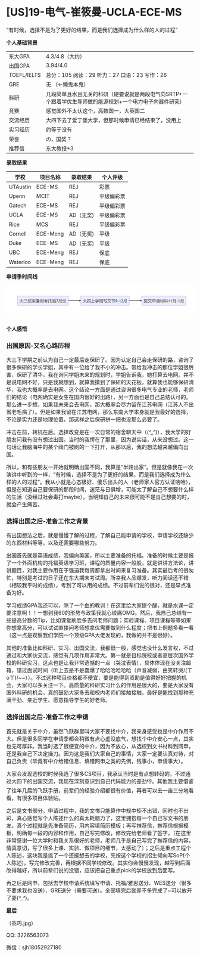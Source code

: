 # [US]19-电气-崔筱曼-UCLA-ECE-MS

“有时候，选择不是为了更好的结果，而是我们选择成为什么样的人的过程”

**个人基础背景**

| | |
| --- | --- |
| 东大GPA | 4.3/4.8（大约） |
| 出国GPA | 3.94/4.0 |
| TOEFL/IELTS | 总分：105 阅读：29 听力：27 口语：23 写作：26 |
| GRE | 无 （←懒鬼本鬼） |
| 科研 | 几段简单且水且无关的科研（硬要说就是两段电气向SRTP+一个跟着学优生导师做的能源规划+一个电力电子向器件研究） |
| 竞赛 | 感觉国外不太认这个，高数国一，大英国二 |
| 交流经历 | 大四下去了爱丁堡大学，但那时候申请已经结束了，没用上 |
| 实习经历 | 约等于没有 |
| 荣誉 | の，国奖？ |
| 推荐信 | 东大教授*3 |

**录取结果**

| 学校 | 项目名称 | 录取结果 | 个人评级 |
| --- | --- | --- | --- |
| UTAustin | ECE-MS | REJ | 彩票 |
| Upenn | MCIT | REJ | 平级偏彩票 |
| Gatech | ECE-MS | REJ | 平级偏彩票 |
| UCLA | ECE-MS | AD（无奖) | 平级偏彩票 |
| Rice | MCS | REJ | 平级偏彩票 |
| Cornell | ECE-Meng | AD（无奖) | 平级 |
| Duke | ECE-MS | AD（无奖) | 平级 |
| UBC | ECE-Meng | REJ | 保底 |
| Waterloo | ECE-Meng | REJ | 保底 |

**申请季时间线**

![申请季时间线](images/[US]19-电气-崔筱曼-UCLA-ECE-MS_flowchart.png)

**个人感悟**

### 出国原因-又名心路历程

大三下学期之前认为自己一定最后走保研了。因为认定自己会走保研的路，咨询了很多保研的学长学姐，其中有一位给了我不小的冲击。带给我冲击的那位学姐很厉害，保研了清华，我在询问学姐未来的规划时，学姐告诉我，她打算去电网。并不是说电网不好，只是我就想到，就算我摸到了保研的天花板，就算我也能够保研清华，我也大概率是去电网。这个结论一方面是通过咨询很多电气专业的老师，老师们的结论（电网确实是女生在国内很好的出路），另一方面也是自己总结认可的。那么进一步想，如果我未来会去电网，那大概率会尽力留在江苏电网（江苏人不出省老毛病了）。但是如果我留在江苏电网，那么东南大学本身就是我最好的选择，不论是实力还是地理位置，那这样之后保研拼一把也没那么必要了。

冲击在前，转机在后。选择改变是在一次日常的宿舍聊天中（(*^_^*)），我大学的好朋友问我有没有想过出国。当时的我愣在了那里，因为说实话，从来没想过。这一句话让我脑海中的某个阀门被刷的一下打开，从那以后，我的想法越来越偏向出国。

所以，和有些朋友一开始就明确出国不同，我算是“半路出家”。但是就像我在一次演讲中听到的一样，“有时候，选择不是为了更好的结果，而是我们选择成为什么样的人的过程”。我从小就是心态极好、傻乐出头的人（老师家人官方认证哈哈），但是在知道自己要保研的那段时间，迷茫与日俱增，可能太了解自己不想要什么样的生活（没经过社会毒打maybe），当明知自己的未来很可能不是自己想要的时，就会产生痛苦。

### 选择出国之后-准备工作之背景

有出国想法之后，就是慢慢了解的过程，了解自己能申请的学校，申请学校还缺少的东西材料等等，以及还需要哪些努力。

出国首先就是英语成绩，我偏向美国，所以主要准备的托福。准备的时候主要是报了一个外面机构的托福英语学习班，课程的质量内容一般般，就是讲讲方法论，讲讲题目，对我主要作用在于强迫我每周都拿出时间来复习准备。其实最后考的很匆忙，特别是考试的日子还在东大期末考试周。所幸我人品爆发，听力阅读还不错（相较我平时的成绩），考到了可以用的成绩。不过前辈们说的很对，还是早点准备为好。

学习成绩GPA我还可以，除了一个血的教训！在这里给大家提个醒，就是水课一定要注意啊！！一想到我60的形势与政策我就心绞痛OMG。然后，我自己总结有一些提高分数的Tip，比如课堂刷脸多去问老师问题；实验课程、项目课程等等如果你想拿高分，可以试试直接问老师想拿优需要做到什么程度；把书上例题多看一看（这一点是观察我们学院一个顶级GPA大佬发现的，我做的并不是很好）。

其他的准备比如科研、实习、出国交流，我都很一般，感觉也没什么发言权，不过通过和大家伙交流，感觉有几项作用非常大。第一就是目标院校或者高层次国外学校的科研实习，这点也是让我非常遗憾的一点（哭泣表情），具体体现在没关注邮箱，错过面试时间（听上去是不是蠢爆了哈哈哈哈哈哈（声音减弱，由笑转哭/(ㄒoㄒ)/~~））。不过这种项目价格都不便宜，要是能得到资助是值得好好把握的机会，大家可以多关注一下。高质量的科研实习什么的作用是很大的，要是大家没有国外科研的机会，真的鼓励大家多去和校内老师们接触接触，最好是能找到那种充满干劲、亲近学生、愿意指导学生的好老师。

### 选择出国之后-准备工作之申请

首先就是关于中介，虽然飞跃群里叫大家不要找中介，我亲身感受也是中介作用不大。但是很多同学在申请季都会稍微有点心虚没底气，想找个中介安心一点，其实也无可厚非。我当时选了很便宜的中介，因为不放心，从选校到文书材料到网申，还是我自己下决定操刀。因为这是我们大家自己的事情，大家一定要认真对待，对自己负责（毕竟有中介给错信息、填错网申之类的先例，钱事小，申请事大）。

大家会发现选校的时候我选了很多CS项目，我承认当时是有点想转码的，不过通过大四下的出国交流，我现在深刻意识到自己代码能力的差劲👎。其他我主要借鉴了往年几届的飞跃手册，前辈们的经验介绍都很有价值，再者可以去一亩三分地看看，有很多项目体验贴。

之后是文书部分。申请过程中，我的文书只能算作中规中矩不出错，同时也不出彩，真心感觉写个人陈述什么的真太耗脑力了，这里拥抱每一个自己写文书的朋友。真个过程就是先准备简历，用内容填简历模板；再写推荐信，推荐信根据模板，明确每一段的内容和作用，自己写完修改，修改完给老师看了签字，（在这里非常感谢一位大学时和我关系很好的老师，老师几乎是自己写完了推荐信的内容，情真意切，写了很多上课、实验、做项目的细节，太感动了）；之后是重点工程个人陈述，这块我是挑了一个还挺想去的学校，先按这个学校的招生倾向写SoP(个人陈述)，写完修改完善，再根据不同学校修改。其实你会慢慢发现，越写到后面改得越好，所以前辈们说的没错，应该把自己重点pick的学校放到后面写。

再之后是网申，包括去学校申请系统填写申请、托福/雅思送分、WES送分（很多不要求我也没送）、GRE送分（需要可送）。全部填完后就差不多完成了~可以放开了耍(*^_^*)。

**最后**

（乖巧.jpg）

QQ: 3226563073

微信：sjh18052927180
